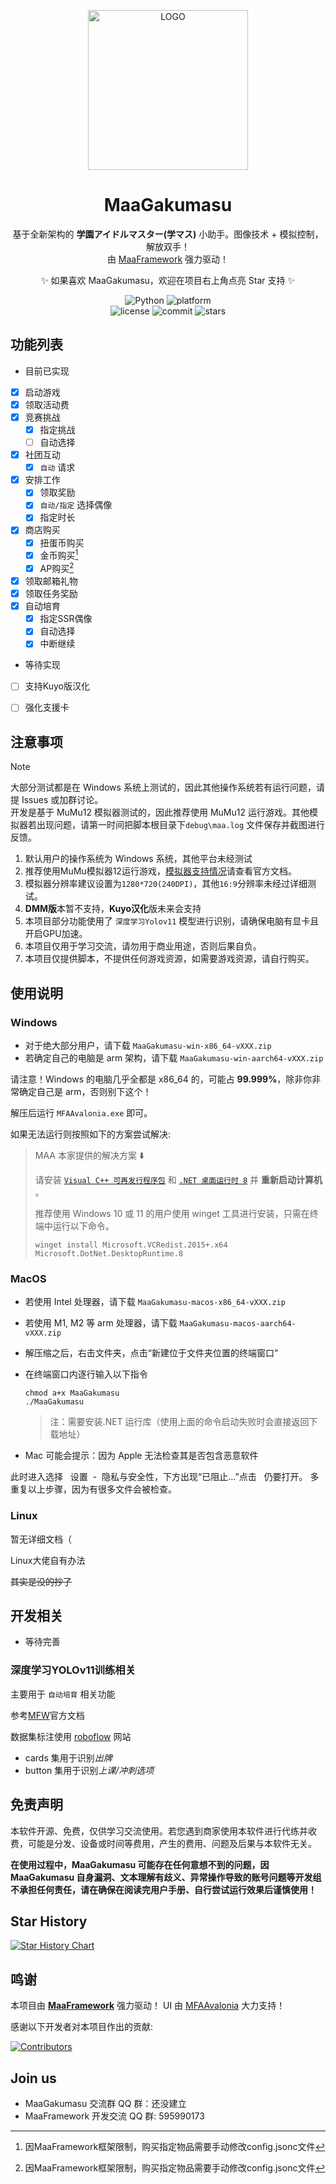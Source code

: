 <!-- markdownlint-disable MD033 MD041 -->

<p align="center">
  <img alt="LOGO" src="https://github.com/user-attachments/assets/d22b9752-5b71-4423-95c7-30f9eb0b2923" width="256" height="256" />
</p>

<div align="center">

# MaaGakumasu

基于全新架构的 **学園アイドルマスター(学マス)** 小助手。图像技术 + 模拟控制，解放双手！  
由 [MaaFramework](https://github.com/MaaXYZ/MaaFramework) 强力驱动！

✨ 如果喜欢 MaaGakumasu，欢迎在项目右上角点亮 Star 支持 ✨
</div>

<p align="center">
  <img alt="Python" src="https://img.shields.io/badge/Python-3776AB?logo=python&logoColor=white">
  <img alt="platform" src="https://img.shields.io/badge/platform-Windows%20%7C%20Linux%20%7C%20macOS-blueviolet">
  <br>
  <img alt="license" src="https://img.shields.io/github/license/SuperWaterGod/MaaGakumasu">
  <img alt="commit" src="https://img.shields.io/github/commit-activity/m/SuperWaterGod/MaaGakumasu">
  <img alt="stars" src="https://img.shields.io/github/stars/SuperWaterGod/MaaGakumasu?style=social">
</p>


## 功能列表

- 目前已实现

- [x] 启动游戏
- [x] 领取活动费
- [x] 竞赛挑战
  - [x] 指定挑战
  - [ ] 自动选择
- [x] 社团互动
  - [x] `自动` 请求
- [x] 安排工作
  - [x] 领取奖励
  - [x] `自动/指定` 选择偶像
  - [x] 指定时长
- [x] 商店购买
  - [x] 扭蛋币购买
  - [x] 金币购买[^1]
  - [X] AP购买[^1]
- [x] 领取邮箱礼物
- [x] 领取任务奖励
- [x] 自动培育
  - [x] 指定SSR偶像
  - [x] 自动选择
  - [x] 中断继续

[^1]: 因MaaFramework框架限制，购买指定物品需要手动修改config.jsonc文件

- 
  等待实现

- [ ] 支持Kuyo版汉化
- [ ] 强化支援卡


## 注意事项

> [!NOTE]  
> 大部分测试都是在 Windows 系统上测试的，因此其他操作系统若有运行问题，请提 Issues 或加群讨论。  
> 开发是基于 MuMu12 模拟器测试的，因此推荐使用 MuMu12 运行游戏。其他模拟器若出现问题，请第一时间把脚本根目录下`debug\maa.log` 文件保存并截图进行反馈。

1. 默认用户的操作系统为 Windows 系统，其他平台未经测试
2. 推荐使用MuMu模拟器12运行游戏，[模拟器支持情况](https://maa.plus/docs/zh-cn/manual/device/windows.html)请查看官方文档。
3. 模拟器分辨率建议设置为`1280*720(240DPI)`，其他`16:9`分辨率未经过详细测试。
4. **DMM版**本暂不支持，**Kuyo汉化**版未来会支持
5. 本项目部分功能使用了 `深度学习Yolov11` 模型进行识别，请确保电脑有显卡且开启GPU加速。
6. 本项目仅用于学习交流，请勿用于商业用途，否则后果自负。
7. 本项目仅提供脚本，不提供任何游戏资源，如需要游戏资源，请自行购买。


## 使用说明

### Windows

- 对于绝大部分用户，请下载 `MaaGakumasu-win-x86_64-vXXX.zip`
- 若确定自己的电脑是 arm 架构，请下载 `MaaGakumasu-win-aarch64-vXXX.zip`

请注意！Windows 的电脑几乎全都是 x86_64 的，可能占 **99.999%**，除非你非常确定自己是 arm，否则别下这个！

解压后运行 `MFAAvalonia.exe` 即可。

如果无法运行则按照如下的方案尝试解决:

> MAA 本家提供的解决方案 ⬇️
>
> 请安装 [`Visual C++ 可再发行程序包`](https://aka.ms/vs/17/release/vc_redist.x64.exe) 和 [`.NET 桌面运行时 8`](https://dotnet.microsoft.com/en-us/download/dotnet/8.0#:~:text=Binaries-,Windows,-x64) 并 **重新启动计算机** 。
>
> 推荐使用 Windows 10 或 11 的用户使用 winget 工具进行安装，只需在终端中运行以下命令。
>
> ```
> winget install Microsoft.VCRedist.2015+.x64 Microsoft.DotNet.DesktopRuntime.8
> ```

### MacOS

- 若使用 Intel 处理器，请下载 `MaaGakumasu-macos-x86_64-vXXX.zip`
- 若使用 M1, M2 等 arm 处理器，请下载 `MaaGakumasu-macos-aarch64-vXXX.zip`
- 解压缩之后，右击文件夹，点击“新建位于文件夹位置的终端窗口”
- 在终端窗口内逐行输入以下指令

  ```
  chmod a+x MaaGakumasu
  ./MaaGakumasu
  ```
  > 注：需要安装.NET 运行库（使用上面的命令启动失败时会直接返回下载地址）

- Mac 可能会提示：因为 Apple 无法检查其是否包含恶意软件

此时进入选择   设置  -  隐私与安全性，下方出现“已阻止…”点击   仍要打开。
多重复以上步骤，因为有很多文件会被检查。


### Linux

暂无详细文档（

Linux大佬自有办法

~~其实是没的抄了~~


## 开发相关

- 等待完善

### 深度学习YOLOv11训练相关

主要用于 `自动培育` 相关功能

参考[MFW](https://github.com/MaaXYZ/MaaNeuralNetworkCookbook/tree/main/NeuralNetworkDetect)官方文档

数据集标注使用 [roboflow](https://app.roboflow.com/gakumasu) 网站

- cards 集用于识别*出牌*
- button 集用于识别*上课/冲刺选项*

## 免责声明

本软件开源、免费，仅供学习交流使用。若您遇到商家使用本软件进行代练并收费，可能是分发、设备或时间等费用，产生的费用、问题及后果与本软件无关。

**在使用过程中，MaaGakumasu 可能存在任何意想不到的问题，因 MaaGakumasu 自身漏洞、文本理解有歧义、异常操作导致的账号问题等开发组不承担任何责任，请在确保在阅读完用户手册、自行尝试运行效果后谨慎使用！**


## Star History

<a href="https://www.star-history.com/#SuperWaterGod/MaaGakumasu&Date">
 <picture>
   <source media="(prefers-color-scheme: dark)" srcset="https://api.star-history.com/svg?repos=SuperWaterGod/MaaGakumasu&type=Date&theme=dark" />
   <source media="(prefers-color-scheme: light)" srcset="https://api.star-history.com/svg?repos=SuperWaterGod/MaaGakumasu&type=Date" />
   <img alt="Star History Chart" src="https://api.star-history.com/svg?repos=SuperWaterGod/MaaGakumasu&type=Date" />
 </picture>
</a>

## 鸣谢

本项目由 **[MaaFramework](https://github.com/MaaXYZ/MaaFramework)** 强力驱动！
UI 由 [MFAAvalonia](https://github.com/SweetSmellFox/MFAAvalonia) 大力支持！

感谢以下开发者对本项目作出的贡献:

[![Contributors](https://contrib.rocks/image?repo=SuperWaterGod/MaaGakumasu&max=1000)](https://github.com/SuperWaterGod/MaaGakumasu/graphs/contributors)

## Join us
- MaaGakumasu 交流群 QQ 群：还没建立
- MaaFramework 开发交流 QQ 群: 595990173